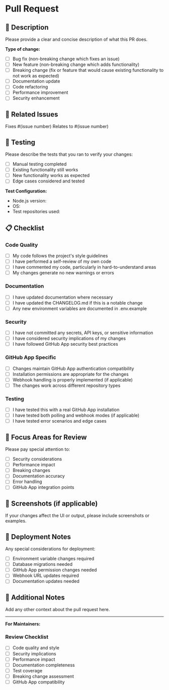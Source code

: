 # Pull Request

## 📝 Description

Please provide a clear and concise description of what this PR does.

**Type of change:**
- [ ] Bug fix (non-breaking change which fixes an issue)
- [ ] New feature (non-breaking change which adds functionality)
- [ ] Breaking change (fix or feature that would cause existing functionality to not work as expected)
- [ ] Documentation update
- [ ] Code refactoring
- [ ] Performance improvement
- [ ] Security enhancement

## 🔗 Related Issues

Fixes #(issue number)
Relates to #(issue number)

## 🧪 Testing

Please describe the tests that you ran to verify your changes:

- [ ] Manual testing completed
- [ ] Existing functionality still works
- [ ] New functionality works as expected
- [ ] Edge cases considered and tested

**Test Configuration:**
- Node.js version:
- OS:
- Test repositories used:

## 📋 Checklist

### Code Quality
- [ ] My code follows the project's style guidelines
- [ ] I have performed a self-review of my own code
- [ ] I have commented my code, particularly in hard-to-understand areas
- [ ] My changes generate no new warnings or errors

### Documentation
- [ ] I have updated documentation where necessary
- [ ] I have updated the CHANGELOG.md if this is a notable change
- [ ] Any new environment variables are documented in .env.example

### Security
- [ ] I have not committed any secrets, API keys, or sensitive information
- [ ] I have considered security implications of my changes
- [ ] I have followed GitHub App security best practices

### GitHub App Specific
- [ ] Changes maintain GitHub App authentication compatibility
- [ ] Installation permissions are appropriate for the changes
- [ ] Webhook handling is properly implemented (if applicable)
- [ ] The changes work across different repository types

### Testing
- [ ] I have tested this with a real GitHub App installation
- [ ] I have tested both polling and webhook modes (if applicable)
- [ ] I have tested error scenarios and edge cases

## 🎯 Focus Areas for Review

Please pay special attention to:

- [ ] Security considerations
- [ ] Performance impact
- [ ] Breaking changes
- [ ] Documentation accuracy
- [ ] Error handling
- [ ] GitHub App integration points

## 📸 Screenshots (if applicable)

If your changes affect the UI or output, please include screenshots or examples.

## 🚀 Deployment Notes

Any special considerations for deployment:

- [ ] Environment variable changes required
- [ ] Database migrations needed
- [ ] GitHub App permission changes needed
- [ ] Webhook URL updates required
- [ ] Documentation updates needed

## 💭 Additional Notes

Add any other context about the pull request here.

---

**For Maintainers:**

### Review Checklist
- [ ] Code quality and style
- [ ] Security implications
- [ ] Performance impact
- [ ] Documentation completeness
- [ ] Test coverage
- [ ] Breaking change assessment
- [ ] GitHub App compatibility
